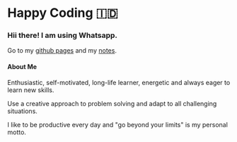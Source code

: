 # Happy Coding :indonesia:
### Hii there! I am using Whatsapp.
Go to my [github pages](https://bdrudin.github.io/) and my [notes](https://badrudin-docs.gitbook.io/notes).

#### **About Me**
Enthusiastic, self-motivated, long-life learner, energetic and always eager to learn new skills.

Use a creative approach to problem solving and adapt to all challenging situations.

I like to be productive every day and "go beyond your limits" is my personal motto.
